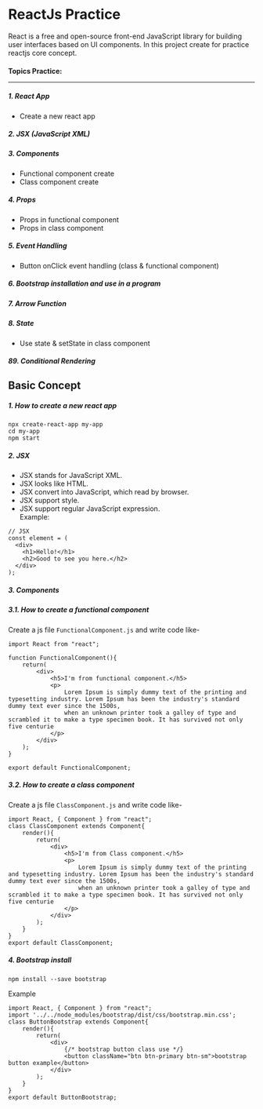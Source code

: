 # ReactJs Practice
React is a free and open-source front-end JavaScript library for building user interfaces based on UI components. In this project create for practice reactjs core concept.
 
#### Topics Practice:  <hr>

##### 1. React App
* Create a new react app

##### 2. JSX (JavaScript XML)

##### 3. Components
* Functional component create
* Class component create

##### 4. Props
* Props in functional component
* Props in class component

##### 5. Event Handling
* Button onClick event handling (class & functional component)

##### 6. Bootstrap installation and use in a program

##### 7. Arrow Function

##### 8. State
* Use state & setState in class component

##### 89. Conditional Rendering

## Basic Concept
##### 1. How to create a new react app
```
npx create-react-app my-app
cd my-app
npm start
```

##### 2. JSX
* JSX stands for JavaScript XML.
* JSX looks like HTML.
* JSX convert into JavaScript, which read by browser.
* JSX support style.
* JSX support regular JavaScript expression. <br>
Example:
```
// JSX
const element = (
  <div>
    <h1>Hello!</h1>
    <h2>Good to see you here.</h2>
  </div>
);
```

##### 3. Components
##### 3.1. How to create a functional component
Create a js file ``` FunctionalComponent.js ``` and write code like-<br>
```
import React from "react";

function FunctionalComponent(){
    return(
        <div>
            <h5>I'm from functional component.</h5>
            <p>
                Lorem Ipsum is simply dummy text of the printing and typesetting industry. Lorem Ipsum has been the industry's standard dummy text ever since the 1500s, 
                when an unknown printer took a galley of type and scrambled it to make a type specimen book. It has survived not only five centurie
            </p>
        </div>
    );
}

export default FunctionalComponent;
```

##### 3.2. How to create a class component
Create a js file ``` ClassComponent.js ``` and write code like-<br>
```
import React, { Component } from "react";
class ClassComponent extends Component{
    render(){
        return(
            <div>
                <h5>I'm from Class component.</h5>
                <p>
                    Lorem Ipsum is simply dummy text of the printing and typesetting industry. Lorem Ipsum has been the industry's standard dummy text ever since the 1500s, 
                    when an unknown printer took a galley of type and scrambled it to make a type specimen book. It has survived not only five centurie
                </p>
            </div>
        );
    }
}
export default ClassComponent;
```

##### 4. Bootstrap install
```
npm install --save bootstrap
```
Example
```
import React, { Component } from "react";
import '../../node_modules/bootstrap/dist/css/bootstrap.min.css';
class ButtonBootstrap extends Component{
    render(){
        return(
            <div>
                {/* bootstrap button class use */}
                <button className="btn btn-primary btn-sm">bootstrap button example</button>
            </div>
        );
    }
}
export default ButtonBootstrap;
```